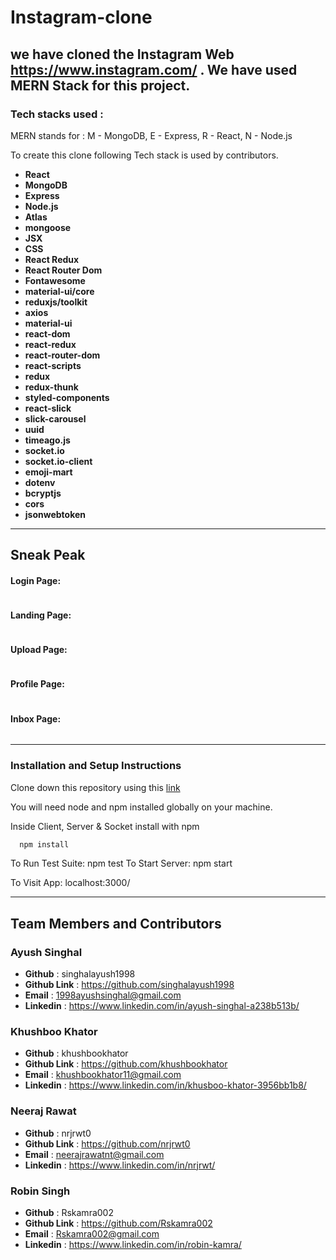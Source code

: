 # Instagram-clone
we have cloned the Instagram Web  https://www.instagram.com/ . We have used MERN Stack for this project.
---
### Tech stacks used :
MERN stands for : M - MongoDB, E - Express, R - React, N - Node.js

To create this clone following Tech stack is used by contributors.

*  **React** 
*  **MongoDB** 
*  **Express** 
*  **Node.js** 
*  **Atlas** 
*  **mongoose** 
*  **JSX** 
*  **CSS** 
*  **React Redux** 
*  **React Router Dom** 
*  **Fontawesome** 
*  **material-ui/core** 
*  **reduxjs/toolkit** 
*  **axios** 
*  **material-ui** 
*  **react-dom** 
*  **react-redux** 
*  **react-router-dom** 
*  **react-scripts** 
*  **redux** 
*  **redux-thunk** 
*  **styled-components** 
*  **react-slick** 
*  **slick-carousel** 
*  **uuid** 
*  **timeago.js** 
*  **socket.io** 
*  **socket.io-client** 
*  **emoji-mart** 
*  **dotenv** 
*  **bcryptjs** 
*  **cors** 
*  **jsonwebtoken** 

<hr/>

## Sneak Peak
#### Login Page:
<img src=""/>

#### Landing Page:
<img src=""/>

#### Upload Page:
<img src=""/>

#### Profile Page:
<img src=""/>

#### Inbox Page:
<img src=""/>

<hr/>

### Installation and Setup Instructions
Clone down this repository using this <a href="https://github.com/khushbookhator/Instagram_clone">link</a>

You will need node and npm installed globally on your machine. 

Inside Client, Server & Socket install with npm


```bash
  npm install
```

To Run Test Suite: npm test To Start Server: npm start

To Visit App: localhost:3000/

<hr/>

## Team Members and Contributors

### Ayush Singhal
- **Github** : singhalayush1998
- **Github Link** : https://github.com/singhalayush1998
- **Email** : 1998ayushsinghal@gmail.com
- **Linkedin** : https://www.linkedin.com/in/ayush-singhal-a238b513b/

### Khushboo Khator
- **Github** : khushbookhator
- **Github Link** : https://github.com/khushbookhator
- **Email** : khushbookhator11@gmail.com
- **Linkedin** : https://www.linkedin.com/in/khusboo-khator-3956bb1b8/

### Neeraj Rawat
- **Github** : nrjrwt0
- **Github Link** : https://github.com/nrjrwt0
- **Email** : neerajrawatnt@gmail.com
- **Linkedin** : https://www.linkedin.com/in/nrjrwt/

### Robin Singh
- **Github** : Rskamra002
- **Github Link** : https://github.com/Rskamra002
- **Email** : Rskamra002@gmail.com
- **Linkedin** : https://www.linkedin.com/in/robin-kamra/
